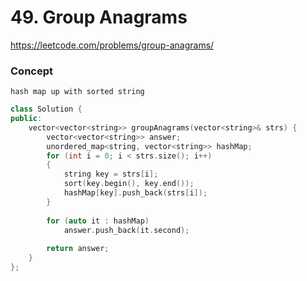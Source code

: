 # 49. Group Anagrams

https://leetcode.com/problems/group-anagrams/

### Concept
```
hash map up with sorted string

```

``` cpp
class Solution {
public:
    vector<vector<string>> groupAnagrams(vector<string>& strs) {
        vector<vector<string>> answer;
        unordered_map<string, vector<string>> hashMap;
        for (int i = 0; i < strs.size(); i++)
        {
            string key = strs[i];
            sort(key.begin(), key.end());
            hashMap[key].push_back(strs[i]);
        }
        
        for (auto it : hashMap)
            answer.push_back(it.second);
        
        return answer;
    }
};
```
